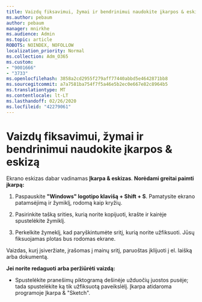 ```yaml
---
title: Vaizdų fiksavimui, žymai ir bendrinimui naudokite įkarpos & eskizą
ms.author: pebaum
author: pebaum
manager: mnirkhe
ms.audience: Admin
ms.topic: article
ROBOTS: NOINDEX, NOFOLLOW
localization_priority: Normal
ms.collection: Adm_O365
ms.custom:
- "9001666"
- "3733"
ms.openlocfilehash: 3858a2cd2955f279aff77440abbd5e4642871bb8
ms.sourcegitcommit: a7a7581ba754f7f5a46e5b2ec0e667e82c8964b5
ms.translationtype: MT
ms.contentlocale: lt-LT
ms.lasthandoff: 02/26/2020
ms.locfileid: "42279061"
---
```

# <a name="use-snip--sketch-to-capture-mark-up-and-share-images"></a>Vaizdų fiksavimui, žymai ir bendrinimui naudokite įkarpos & eskizą

Ekrano eskizas dabar vadinamas **Įkarpa & eskizas**. **Norėdami greitai paimti įkarpą:**

1. Paspauskite **"Windows" logotipo klavišą + Shift + S**. Pamatysite ekrano patamsėjimą ir žymiklį, rodomą kaip kryžių. 

2. Pasirinkite tašką srities, kurią norite kopijuoti, krašte ir kairėje spustelėkite žymiklį. 

3. Perkelkite žymeklį, kad paryškintumėte sritį, kurią norite užfiksuoti. Jūsų fiksuojamas plotas bus rodomas ekrane.

Vaizdas, kurį įsiveržiate, įrašomas į mainų sritį, paruoštas įklijuoti į el. laišką arba dokumentą. 

**Jei norite redaguoti arba peržiūrėti vaizdą:** 

- Spustelėkite pranešimų piktogramą dešinėje užduočių juostos pusėje; tada spustelėkite ką tik užfiksuotą paveikslėlį. Įkarpa atidaroma programoje Įkarpa & "Sketch".
